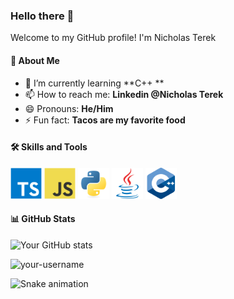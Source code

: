 ### Hello there 👋

Welcome to my GitHub profile! I'm Nicholas Terek


#### 🚀 About Me

- 🌱 I’m currently learning **C++ **
- 📫 How to reach me: **Linkedin @Nicholas Terek**
- 😄 Pronouns: **He/Him**
- ⚡ Fun fact: **Tacos are my favorite food**

#### 🛠 Skills and Tools

<div>
   <img src="https://raw.githubusercontent.com/devicons/devicon/6910f0503efdd315c8f9b858234310c06e04d9c0/icons/typescript/typescript-original.svg" alt="TypeScript logo" width="50" height="50">
   <img src="https://github.com/devicons/devicon/blob/master/icons/javascript/javascript-original.svg" alt="JavaScript logo" width="50" height="50">
   <img src="https://github.com/devicons/devicon/blob/master/icons/python/python-original.svg" alt="Python logo" width="50" height="50">
   <img src="https://github.com/devicons/devicon/blob/master/icons/java/java-original.svg" alt="Java logo" width="50" height="50">
   <img src="https://github.com/devicons/devicon/blob/master/icons/cplusplus/cplusplus-original.svg" alt="C++ logo" width="50" height="50">
</div>


#### 📊 GitHub Stats

![Your GitHub stats](https://github-readme-stats.vercel.app/api?username=your-username&show_icons=true&theme=default&count_private=true)


<p align="left">
  <img src="https://github-readme-streak-stats.herokuapp.com/?user=your-username&theme=default" alt="your-username" />
</p>

![Snake animation](https://github.com/your-username/your-username/blob/output/github-contribution-grid-snake.svg)

